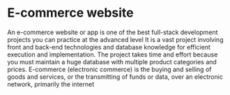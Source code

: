 # E-commerce website
An e-commerce website or app is one of the best full-stack development projects you can practice at the advanced level
It is a vast project involving front and back-end technologies and database knowledge for efficient execution and implementation.
The project takes time and effort because you must maintain a huge database with multiple product categories and prices.
E-commerce (electronic commerce) is the buying and selling of goods and services, or the transmitting of funds or data, over an electronic network, primarily the internet
